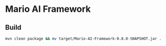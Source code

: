 # Mario AI Framework

## Build

```bash
mvn clean package && mv target/Mario-AI-Framework-0.8.0-SNAPSHOT.jar .
```
